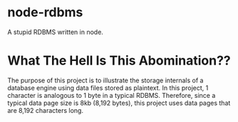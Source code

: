 # node-rdbms
A stupid RDBMS written in node.

# What The Hell Is This Abomination??
The purpose of this project is to illustrate the storage internals of a database engine using data files stored as plaintext. In this project, 1 character is analogous to 1 byte in a typical RDBMS. Therefore, since a typical data page size is 8kb (8,192 bytes), this project uses data pages that are 8,192 characters long.